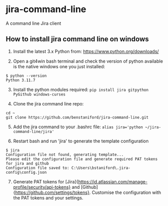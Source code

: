 # jira-command-line
A command line Jira client

## How to install jira command line on windows
1. Install the latest 3.x Python from:
https://www.python.org/downloads/

2. Open a git4win bash terminal and check the version of python available is the native windows one you just installed:
```
$ python --version
Python 3.11.7
```

3. Install the python modules required:
`pip install jira gitpython PyGithub windows-curses`

4. Clone the jira command line repo:
```
cd ~
git clone https://github.com/benstaniford/jira-command-line.git
```

5. Add the jira command to your .bashrc file:
`alias jira='python ~/jira-command-line/jira'`

6. Restart bash and run 'jira' to generate the template configuration
```
$ jira
Configuration file not found, generating template...
Please edit the configuration file and generate required PAT tokens for jira and github
Configuration file saved to: C:\Users\bstaniford\.jira-config\config.json
```

7. Generate PAT tokens for [Jira]{https://id.atlassian.com/manage-profile/security/api-tokens} and [Github]{https://github.com/settings/tokens}. Customise the configuration with the PAT tokens and your settings.

